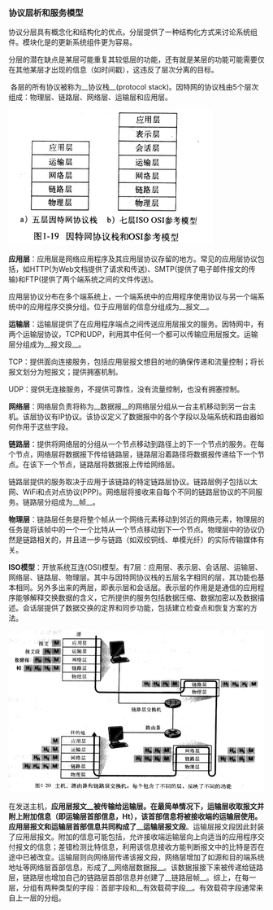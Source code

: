 ### 协议层析和服务模型

​	协议分层具有概念化和结构化的优点。分层提供了一种结构化方式来讨论系统组件。模块化是的更新系统组件更为容易。

​	分层的潜在缺点是某层可能重复其较低层的功能，还有就是某层的功能可能需要仅在其他某层才出现的信息（如时间戳），这违反了层次分离的目标。

​	各层的所有协议被称为__协议栈__(protocol stack)。因特网的协议栈由5个层次组成：物理层、链路层、网络层、运输层和应用层。

![Alt text](../img/201702212152.png)

__应用层__：应用层是网络应用程序及其应用层协议存留的地方。常见的应用层协议包括，如HTTP(为Web文档提供了请求和传送)、SMTP(提供了电子邮件报文的传输)和FTP(提供了两个端系统之间的文件传送)。

​	应用层协议分布在多个端系统上，一个端系统中的应用程序使用协议与另一个端系统中的应用程序交换分组。位于应用层的信息分组成为__报文__。

__运输层__：运输层提供了在应用程序端点之间传送应用层报文的服务。因特网中，有两个运输层协议，TCP和UDP，利用其中任何一个都可以传输应用层报文。运输层分组成为__报文段__。

TCP：提供面向连接服务，包括应用层报文想目的地的确保传递和流量控制；将长报文划分为短报文；提供拥塞机制。

UDP：提供无连接服务，不提供可靠性，没有流量控制，也没有拥塞控制。

__网络层__：网络层负责将称为__数据报__的网络层分组从一台主机移动到另一台主机。该层协议有IP协议。该协议定义了数据报中的各个字段以及端系统和路由器如何作用于这些字段。

__链路层__：提供将网络层的分组从一个节点移动到路径上的下一个节点的服务。在每个节点，网络层将数据报下传给链路层，链路层沿着路径将数据报传递给下一个节点。在该下一个节点，链路层将数据报上传给网络层。

​	链路层提供的服务取决于应用于该链路的特定链路层协议。链路层例子包括以太网、WiFi和点对点协议(PPP)。网络层将接收来自每个不同的链路层协议的不同服务。链路层分组成为__帧__。

__物理层__：链路层任务是将整个帧从一个网络元素移动到邻近的网络元素，物理层的任务是将该帧中的一个一个比特从一个节点移动到下一个节点。物理层中的协议仍然是链路相关的，并且进一步与链路（如双绞铜线、单模光纤）的实际传输媒体有关。

__ISO模型__：开放系统互连(OSI)模型。有7层：应用层、表示层、会话层、运输层、网络层、链路层、物理层。其中与因特网协议栈的五层名字相同的层，其功能也基本相同。另外多出来的两层，即表示层和会话层。表示层的作用是是通信的应用程序能够解释交换数据的含义，它所提供的服务包括数据压缩、数据加密以及数据描述。会话层提供了数据交换的定界和同步功能，包括建立检查点和恢复方案的方法。

![Alt text](../img/201702212237.png)

在发送主机，__应用层报文__被传输给运输层。在最简单情况下，运输层收取报文并附上附加信息（即运输层首部信息，Ht），该首部信息将被接收端的运输层使用。应用层报文和运输层首部信息共同构成了__运输层报文段__。运输层报文段因此封装了应用层报文。附加的信息可能包括，允许接收端运输层向上向适当的应用程序交付报文的信息；差错检测比特信息，利用该信息接收方能判断报文中的比特是否在途中已被改变。运输层则向网络层传递该报文段，网络层增加了如源和目的端系统地址等网络层首部信息，形成了__网络层数据报__。该数据报接下来被传递给链路层，链路层也增加自己的链路层首部信息并创建了__链路层帧__。综上，在每一层，分组有两种类型的字段：首部字段和__有效载荷字段__。有效载荷字段通常来自上一层的分组。